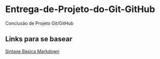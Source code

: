# Entrega-de-Projeto-do-Git-GitHub
Conclusão de Projeto Git/GitHub

## Links para se basear
[Sintaxe Basica Markdown](https://www.markdownguide.org/basic-syntax/)

